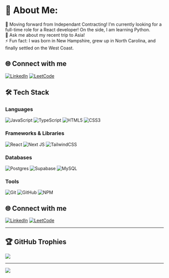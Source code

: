 # 💫 About Me:
🌱 Moving forward from Independant Contracting! I’m currently looking for a full-time role for a React developer! On the side, I am learning Python.<br>💬 Ask me about my recent trip to Asia!<br>⚡ Fun fact: I was born in New Hampshire, grew up in North Carolina, and finally settled on the West Coast.


## 🌐 Connect with me
[![LinkedIn](https://img.shields.io/badge/LinkedIn-%230077B5.svg?style=for-the-badge&logo=linkedin&logoColor=white)](https://linkedin.com/in/joshua-farhi/) 
[![LeetCode](https://img.shields.io/badge/LeetCode-000000?style=for-the-badge&logo=LeetCode&logoColor=#d16c06)](https://leetcode.com/joshfarhi)

## 🛠️ Tech Stack

### Languages
![JavaScript](https://img.shields.io/badge/javascript-%23323330.svg?style=for-the-badge&logo=javascript&logoColor=%23F7DF1E)
![TypeScript](https://img.shields.io/badge/typescript-%23007ACC.svg?style=for-the-badge&logo=typescript&logoColor=white)
![HTML5](https://img.shields.io/badge/html5-%23E34F26.svg?style=for-the-badge&logo=html5&logoColor=white)
![CSS3](https://img.shields.io/badge/css3-%231572B6.svg?style=for-the-badge&logo=css3&logoColor=white)

### Frameworks & Libraries
![React](https://img.shields.io/badge/react-%2320232a.svg?style=for-the-badge&logo=react&logoColor=%2361DAFB)
![Next JS](https://img.shields.io/badge/Next-black?style=for-the-badge&logo=next.js&logoColor=white)
![TailwindCSS](https://img.shields.io/badge/tailwindcss-%2338B2AC.svg?style=for-the-badge&logo=tailwind-css&logoColor=white)

### Databases
![Postgres](https://img.shields.io/badge/postgres-%23316192.svg?style=for-the-badge&logo=postgresql&logoColor=white)
![Supabase](https://img.shields.io/badge/Supabase-3ECF8E?style=for-the-badge&logo=supabase&logoColor=white)
![MySQL](https://img.shields.io/badge/mysql-4479A1.svg?style=for-the-badge&logo=mysql&logoColor=white)

### Tools
![Git](https://img.shields.io/badge/git-%23F05033.svg?style=for-the-badge&logo=git&logoColor=white)
![GitHub](https://img.shields.io/badge/github-%23121011.svg?style=for-the-badge&logo=github&logoColor=white)
![NPM](https://img.shields.io/badge/NPM-%23CB3837.svg?style=for-the-badge&logo=npm&logoColor=white)

## 🌐 Connect with me
[![LinkedIn](https://img.shields.io/badge/LinkedIn-%230077B5.svg?style=for-the-badge&logo=linkedin&logoColor=white)](https://linkedin.com/in/joshua-farhi/) 
[![LeetCode](https://img.shields.io/badge/LeetCode-000000?style=for-the-badge&logo=LeetCode&logoColor=#d16c06)](https://leetcode.com/joshfarhi)

---

## 🏆 GitHub Trophies
![](https://github-profile-trophy.vercel.app/?username=joshfarhi&theme=nightowl&no-frame=false&no-bg=false&margin-w=4)

---
[![](https://visitcount.itsvg.in/api?id=joshfarhi&icon=10&color=13)](https://visitcount.itsvg.in)

<!-- Proudly created with GPRM ( https://gprm.itsvg.in ) -->
